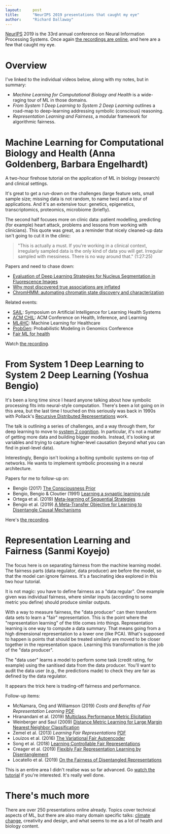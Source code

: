```yaml
---
layout:     post
title:      "NeurIPS 2019 presentations that caught my eye"
author:     "Richard Dallaway"
---
```


[NeurIPS](https://neurips.cc) 2019 is the 33rd annual conference on Neural Information Processing Systems.
Once again [the recordings are online][vids], and here are a few that caught my eye.

[1]: https://slideslive.com/38921497/machine-learning-for-computational-biology-and-health
[2]: https://slideslive.com/38921750/from-system-1-deep-learning-to-system-2-deep-learning
[3]: https://slideslive.com/38921491/representation-learning-and-fairness

[vids]: https://slideslive.com/t/neurips
[fast-slow]: https://en.wikipedia.org/wiki/Thinking,_Fast_and_Slow
[raam]: https://www.sciencedirect.com/science/article/abs/pii/000437029090005K

<!-- break -->

# Overview

I've linked to the individual videos below, along with my notes, but in summary:

- _Machine Learning for Computational Biology and Health_ is a wide-raging tour of ML in those domains.
- _From System 1 Deep Learning to System 2 Deep Learning_ outlines a road-map to deep-learning addressing symbolic (conscious) reasoning.
- _Representation Learning and Fairness_, a modular framework for algorithmic fairness.

# Machine Learning for Computational Biology and Health (Anna Goldenberg, Barbara Engelhardt)

A two-hour firehose tutorial on the application of ML in biology (research) and clinical settings.

It's great to get a run-down on the challenges (large feature sets, small sample size; missing data is not random, to name two)
and a tour of applications.
And it's an extensive tour: genetics, epigenetics, transcriptomics, proteomics, microbiome (briefly).

The second half focuses more on clinic data: patient modelling, predicting (for example) heart attack, problems and lessons from working with clinicians).
This quote was great, as a reminder that nicely cleaned-up data isn't going to cut it in the clinic:

> "This is actually a must. If you're working in a clinical context, irregularly sampled data is the only kind of data you will get. Irregular sampled with messiness. There is no way around that." (1:27:25)

Papers and need to chase down:

- [Evaluation of Deep Learning Strategies for Nucleus Segmentation in Fluorescence Images](https://github.com/carpenterlab/2019_caicedo_cytometryA)
- [Why most discovered true associations are inflated](https://www.ncbi.nlm.nih.gov/pubmed/18633328)
- [ChromHMM: automating chromatin state discovery and characterization](https://www.ncbi.nlm.nih.gov/pmc/articles/PMC3577932/)

Related events:

- [SAIL](https://sail.health/): Symposium on Artificial Intelligence for Learning Health Systems
- [ACM CHIL](https://www.chilconference.org/): ACM Conference on Health, Inference, and Learning
- [ML4HC](https://www.mlforhc.org/): Machine Learning for Healthcare
- [ProbGen](https://probgen2019.sciencesconf.org/): Probabilistic Modeling in Genomics Conference
- [Fair ML for health](https://www.fairmlforhealth.com/)

Watch [the recording][1].

# From System 1 Deep Learning to System 2 Deep Learning (Yoshua Bengio)

It's been a long time since I heard anyone talking about how symbolic processing fits into neural-style computation.
There's been a lot going on in this area, but the last time I touched on this seriously was back in 1990s with Pollack's [Recursive Distributed Representations][raam] work.

The talk is outlining a series of challenges, and a way through them, for deep learning to move to [system 2 cognition][fast-slow].
In particular, it's not a matter of getting more data and building bigger models. 
Instead, it's looking at variables and trying to capture higher-level causation (beyond what you can find in pixel-level data).

Interestingly, Bengio isn't looking a bolting symbolic systems on-top of networks.
He wants to implement symbolic processing in a neural architecture.

Papers for me to follow-up on:

- Bengio (2017) [The Consciousness Prior](https://arxiv.org/abs/1709.08568)
- Bengio, Bengio & Cloutier (1991) [Learning a synaptic learning rule](https://ieeexplore.ieee.org/document/155621)
- Ortega et al. (2019) [Meta-learning of Sequential Strategies](https://arxiv.org/abs/1905.03030)
- Bengio et al. (2019) [A Meta-Transfer Objective for Learning to Disentangle Causal Mechanisms](https://arxiv.org/abs/1901.10912)

Here's [the recording][2].

# Representation Learning and Fairness (Sanmi Koyejo)

The focus here is on separating fairness from the machine learning model.
The fairness parts (data regulator, data producer) are before the model, so that the model can ignore fairness.
It's a fascinating idea explored in this two hour tutorial.

It is not magic: you have to define fairness as a "data regular". 
One example given was individual fairness, where similar inputs (according to some metric you define) should produce similar outputs.

With a way to measure fairness, the "data producer" can then transform data sets to learn a "fair" representation.
This is the point where the "representation learning" of the title comes into things.
Representation learning is one way to compute a data summary. 
That means going from a high dimensional representation to a lower one (like PCA).
What's supposed to happen is points that should be treated similarly are moved to be closer together in the representation space.
Learning this transformation is the job of the "data producer".

The "data user" learns a model to perform some task (credit rating, for example)
using the sanitised data from the data producer.
You'll want to audit the data user (e.g., the predictions made) to check they are fair
as defined by the data regulator.

It appears the trick here is trading-off fairness and performance. 

Follow-up items:

- McNamara, Ong and Williamson (2019) _Costs and Benefits of Fair Representation Learning_ [PDF](https://www.aies-conference.com/2019/wp-content/papers/main/AIES-19_paper_56.pdf)
- Hiranandani et al. (2019) [Multiclass Performance Metric Elicitation](https://papers.nips.cc/paper/9133-multiclass-performance-metric-elicitation)
- Weinberger and Saul (2009) [Distance Metric Learning for Large Margin Nearest Neighbor Classification](http://www.jmlr.org/papers/v10/weinberger09a.html)
- Zemel et al. (2013) _Learning Fair Representations_ [PDF](https://www.cs.toronto.edu/~toni/Papers/icml-final.pdf)
- Louizos et al. (2016) [The Variational Fair Autoencoder](https://arxiv.org/abs/1511.00830)
- Song et al. (2018) [Learning Controllable Fair Representations](https://arxiv.org/abs/1812.04218)
- Creager et al. (2019) [Flexibly Fair Representation Learning by Disentanglement](https://arxiv.org/abs/1906.02589)
- Locatello et al. (2019) [On the Fairness of Disentangled Representations](https://arxiv.org/abs/1905.13662)

This is an entire area I didn't realise was so far advanced.
Go [watch the tutorial][3] if you're interested. It's really well done.

# There's much more

There are over 250 presentations online already.
Topics cover technical aspects of ML, but there are also many domain specific talks:
[climate change](https://www.climatechange.ai/), creativity and design, 
and what seems to me as a lot of health and biology content.

